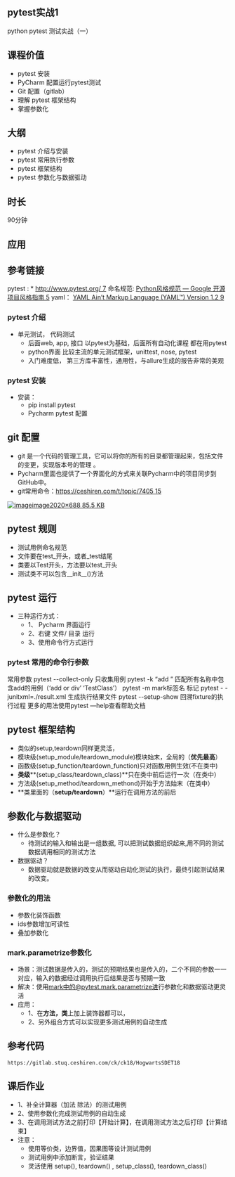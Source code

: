 ## pytest实战1

python pytest 测试实战（一）

## 课程价值

- pytest 安装
- PyCharm 配置运行pytest测试
- Git 配置（gitlab）
- 理解 pytest 框架结构
- 掌握参数化

## 大纲

- pytest 介绍与安装
- pytest 常用执行参数
- pytest 框架结构
- pytest 参数化与数据驱动

## 时长

90分钟

## 应用

## 参考链接

pytest : * [http://www.pytest.org/ 7](http://www.pytest.org/)
命名规范: [Python风格规范 — Google 开源项目风格指南 5](https://zh-google-styleguide.readthedocs.io/en/latest/google-python-styleguide/python_style_rules/#id16)
yaml： [YAML Ain’t Markup Language (YAML™) Version 1.2 9](https://yaml.org/spec/1.2/spec.html)

### pytest 介绍

- 单元测试， 代码测试
  - 后面web, app, 接口 以pytest为基础，后面所有自动化课程 都在用pytest
  - python界面 比较主流的单元测试框架，unittest, nose, pytest
  - 入门难度低， 第三方库丰富性，通用性，与allure生成的报告非常的美观

### pytest 安装

- 安装：
  - pip install pytest
  - Pycharm pytest 配置

## git 配置

- git 是一个代码的管理工具，它可以将你的所有的目录都管理起来，包括文件的变更，实现版本号的管理 。
- Pycharm里面也提供了一个界面化的方式来关联Pycharm中的项目同步到GitHub中。
- git常用命令：[https://ceshiren.com/t/topic/7405 15](https://ceshiren.com/t/topic/7405)



[![image](https://ceshiren.com/uploads/default/optimized/2X/e/eaa76888d1e9d18d58264df22b7f25f3a6bbc977_2_800x272.png)image2020×688 85.5 KB](https://ceshiren.com/uploads/default/original/2X/e/eaa76888d1e9d18d58264df22b7f25f3a6bbc977.png)



## pytest 规则

- 测试用例命名规范
- 文件要在test_开头，或者_test结尾
- 类要以Test开头，方法要以test_开头
- 测试类不可以包含__init__()方法

## pytest 运行

- 三种运行方式：
  - 1、 Pycharm 界面运行
  - 2、右键 文件/ 目录 运行
  - 3、使用命令行方式运行

### pytest 常用的命令行参数

常用参数
pytest --collect-only 只收集用例
pytest -k “add ” 匹配所有名称中包含add的用例（‘add or div’ ‘TestClass’）
pytest -m mark标签名 标记
pytest - - junitxml=./result.xml 生成执行结果文件
pytest --setup-show 回溯fixture的执行过程
更多的用法使用pytest —help查看帮助文档

## pytest 框架结构

- 类似的setup,teardown同样更灵活，
- 模块级(setup_module/teardown_module)模块始末，全局的（**优先最高**）
- 函数级(setup_function/teardown_function)只对函数用例生效(不在类中)
- **类级****(setup_class/teardown_class)**只在类中前后运行一次（在类中）
- 方法级(setup_method/teardown_methond)开始于方法始末（在类中）
- **类里面的（**setup/teardown**）**运行在调用方法的前后

## 参数化与数据驱动

- 什么是参数化？
  - 待测试的输入和输出是一组数据, 可以把测试数据组织起来,用不同的测试数据调用相同的测试方法
- 数据驱动？
  - 数据驱动就是数据的改变从而驱动自动化测试的执行，最终引起测试结果的改变。

### 参数化的用法

- 参数化装饰函数
- ids参数增加可读性
- 叠加参数化

### mark.parametrize参数化

- 场景：测试数据是传⼊的，测试的预期结果也是传⼊的，⼆个不同的参数⼀⼀对应，输⼊的数据经过调⽤执⾏后结果是否与预期⼀致
- 解决：使⽤mark中的@pytest.mark.parametrize进⾏参数化和数据驱动更灵活
- 应用：
  - 1、在**方法，类**上加上装饰器都可以，
  - 2、另外组合方式可以实现更多测试用例的自动生成

## 参考代码

```
https://gitlab.stuq.ceshiren.com/ck/ck18/HogwartsSDET18
```

## 课后作业

- 1、补全计算器（加法 除法）的测试用例
- 2、使用参数化完成测试用例的自动生成
- 3、在调用测试方法之前打印【开始计算】，在调用测试方法之后打印【计算结束】
- 注意：
  - 使用等价类，边界值，因果图等设计测试用例
  - 测试用例中添加断言，验证结果
  - 灵活使用 setup(), teardown() , setup_class(), teardown_class()